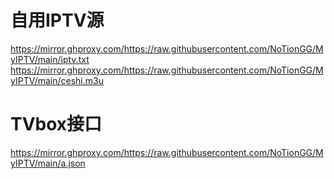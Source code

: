 # 自用IPTV源
https://mirror.ghproxy.com/https://raw.githubusercontent.com/NoTionGG/MyIPTV/main/iptv.txt
https://mirror.ghproxy.com/https://raw.githubusercontent.com/NoTionGG/MyIPTV/main/ceshi.m3u
# TVbox接口
https://mirror.ghproxy.com/https://raw.githubusercontent.com/NoTionGG/MyIPTV/main/a.json
